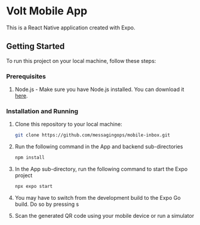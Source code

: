 # Volt Mobile App

This is a React Native application created with Expo.

## Getting Started

To run this project on your local machine, follow these steps:

### Prerequisites

1. Node.js - Make sure you have Node.js installed. You can download it [here](https://nodejs.org/).

### Installation and Running

1. Clone this repository to your local machine:

   ```bash
   git clone https://github.com/messagingops/mobile-inbox.git

2. Run the following command in the App and backend sub-directories

   ```bash
   npm install

3. In the App sub-directory, run the following command to start the Expo project

   ```bash
   npx expo start

4. You may have to switch from the development build to the Expo Go build. Do so by pressing s

5. Scan the generated QR code using your mobile device or run a simulator 
